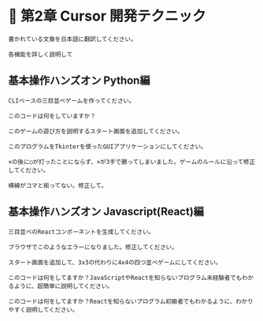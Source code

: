# 📕 第2章 Cursor 開発テクニック

```
書かれている文章を日本語に翻訳してください。
```

```
各機能を詳しく説明して
```

## 基本操作ハンズオン Python編

```
CLIベースの三目並べゲームを作ってください。
```

```
このコードは何をしていますか？
```

```
このゲームの遊び方を説明するスタート画面を追加してください。
```

```
このプログラムをTkinterを使ったGUIアプリケーションにしてください。
```

```
×の後に◯が打ったことにならず、×が3手で勝ってしまいました。ゲームのルールに沿って修正してください。
```

```
横線がコマと揃ってない。修正して。
```

## 基本操作ハンズオン Javascript(React)編

```
三目並べのReactコンポーネントを生成してください。
```

```
ブラウザでこのようなエラーになりました。修正してください。
```

```
スタート画面を追加して、3x3の代わりに4x4の四つ並べゲームにしてください。
```

```
このコードは何をしてますか？JavaScriptやReactを知らないプログラム未経験者でもわかるように、超簡単に説明してください。
```

```
このコードは何をしてますか？Reactを知らないプログラム初級者でもわかるように、わかりやすく説明してください。
```

